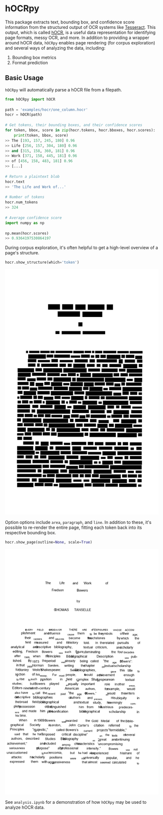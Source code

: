 hOCRpy
======

This package extracts text, bounding box, and confidence score information from the structured
output of OCR systems like [Tesseract][]. This output, which is called [hOCR][], is a useful data
representation for identifying page formats, messy OCR, and more. In addition to providing a wrapper
around hOCR data, `hOCRpy` enables page rendering (for corpus exploration) and several ways of
analyzing the data, including:

1. Bounding box metrics
2. Format prediction

[Tesseract]: https://tesseract-ocr.github.io/
[hOCR]: http://kba.cloud/hocr-spec/1.2/

Basic Usage
-----------

`hOCRpy` will automatically parse a hOCR file from a filepath.

```python
from hOCRpy import hOCR

path = 'examples/hocr/one_column.hocr'
hocr = hOCR(path)

# Get tokens, their bounding boxes, and their confidence scores
for token, bbox, score in zip(hocr.tokens, hocr.bboxes, hocr.scores):
    print(token, bbox, score)
>> The [193, 157, 245, 180] 0.96
>> Life [256, 157, 304, 180] 0.96
>> and [315, 158, 360, 181] 0.96
>> Work [371, 158, 445, 181] 0.96
>> of [456, 158, 483, 181] 0.96
>> [...]

# Return a plaintext blob
hocr.text
>> 'The Life and Work of...'

# Number of tokens
hocr.num_tokens
>> 324

# Average confidence score
import numpy as np

np.mean(hocr.scores)
>> 0.9364197530864197
```

During corpus exploration, it's often helpful to get a high-level overview of a page's structure.

```python
hocr.show_structure(which='token')
```

![](examples/plots/token_structure.png)

Option options include `area`, `paragraph`, and `line`. In addition to these, it's possible to
re-render the entire page, fitting each token back into its respective bounding box.

```python
hocr.show_page(outline=None, scale=True)
```

![](examples/plots/rendered_page.png)

See `analysis.ipynb` for a demonstration of how `hOCRpy` may be used to analyze hOCR data.
